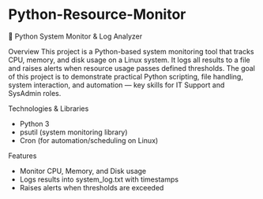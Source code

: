 # Python-Resource-Monitor


🐍 Python System Monitor & Log Analyzer


Overview
This project is a Python-based system monitoring tool that tracks CPU, memory, and disk usage on a Linux system. It logs all results to a file and raises alerts when resource usage passes defined thresholds.
The goal of this project is to demonstrate practical Python scripting, file handling, system interaction, and automation — key skills for IT Support and SysAdmin roles.


Technologies & Libraries
- Python 3
- psutil (system monitoring library)
- Cron (for automation/scheduling on Linux)


Features
- Monitor CPU, Memory, and Disk usage
- Logs results into system_log.txt with timestamps
- Raises alerts when thresholds are exceeded
